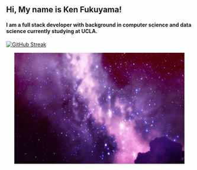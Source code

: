 ## Hi, My name is Ken Fukuyama!

#### I am a full stack developer with background in computer science and data science currently studying at UCLA.
[![GitHub Streak](https://github-readme-streak-stats.herokuapp.com/?user=kenfukuyama&theme=black-ice&hide_border=false)](https://git.io/streak-stats)

<p align="center" style="border: 5px red;">
  <img width="460" height="300" src="space.gif" alt="space img">
  
</p>


<!--
**kenfukuyama/kenfukuyama** is a ✨ _special_ ✨ repository because its `README.md` (this file) appears on your GitHub profile.

Here are some ideas to get you started:

- 🔭 I’m currently working on ...
- 🌱 I’m currently learning ...
- 👯 I’m looking to collaborate on ...
- 🤔 I’m looking for help with ...
- 💬 Ask me about ...
- 📫 How to reach me: ...
- 😄 Pronouns: ...
- ⚡ Fun fact: ...
-->
